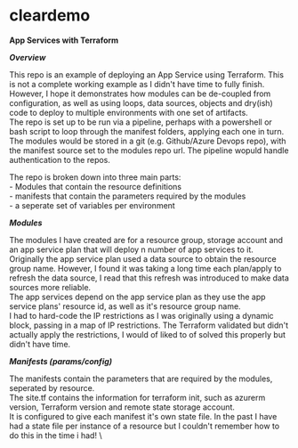 # cleardemo

**App Services with Terraform**

***Overview***

This repo is an example of deploying an App Service using Terraform. This is not a complete working example as I didn't have time to fully finish. \
However, I hope it demonstrates how modules can be de-coupled from configuration, as well as using loops, data sources, objects and dry(ish) code to deploy to multiple environments with one set of artifacts. \
The repo is set up to be run via a pipeline, perhaps with a powershell or bash script to loop through the manifest folders, applying each one in turn. \
The modules would be stored in a git (e.g. Github/Azure Devops repo), with the manifest source set to the modules repo url. The pipeline wopuld handle authentication to the repos. 

The repo is broken down into three main parts: \
    - Modules that contain the resource definitions \
    - manifests that contain the parameters required by the modules \
    - a seperate set of variables per environment 

***Modules***

The modules I have created are for a resource group, storage account and an app service plan that will deploy n number of app services to it. \
Originally the app service plan used a data source to obtain the resource group name. However, I found it was taking a long time each plan/apply to refresh the data source, I read that this refresh was introduced to make data sources more reliable. \
The app services depend on the app service plan as they use the app service plans' resource id, as well as it's resource group name. \
I had to hard-code the IP restrictions as I was originally using a dynamic block, passing in a map of IP restrictions. The Terraform validated but didn't actually apply the restrictions, I would of liked to of solved this properly but didn't have time. 

***Manifests (params/config)***

The manifests contain the parameters that are required by the modules, seperated by resource. \
The site.tf contains the information for terraform init, such as azurerm version, Terraform version and remote state storage account. \
It is configured to give each manifest it's own state file. In the past I have had a state file per instance of a resource but I couldn't remember how to do this in the time i had! \

